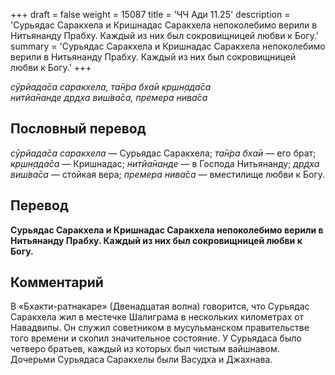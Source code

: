 +++
draft = false
weight = 15087
title = 'ЧЧ Ади 11.25'
description = 'Сурьядас Саракхела и Кришнадас Саракхела непоколебимо верили в Нитьянанду Прабху. Каждый из них был сокровищницей любви к Богу.'
summary = 'Сурьядас Саракхела и Кришнадас Саракхела непоколебимо верили в Нитьянанду Прабху. Каждый из них был сокровищницей любви к Богу.'
+++

_сӯрйада̄са саракхела, та̄н̇ра бха̄и кр̣шн̣ада̄са  
нитйа̄нанде др̣д̣ха виш́ва̄са, премера нива̄са_

## Пословный перевод

_сӯрйада̄са_ _саракхела_ — Сурьядас Саракхела; _та̄н̇ра_ _бха̄и_ — его брат; _кр̣шн̣ада̄са_ — Кришнадас; _нитйа̄нанде_ — в Господа Нитьянанду; _др̣д̣ха_ _виш́ва̄са_ — стойкая вера; _премера_ _нива̄са_ — вместилище любви к Богу.

## Перевод

**Сурьядас Саракхела и Кришнадас Саракхела непоколебимо верили в Нитьянанду Прабху. Каждый из них был сокровищницей любви к Богу.**

## Комментарий

В «Бхакти-ратнакаре» (Двенадцатая волна) говорится, что Сурьядас Саракхела жил в местечке Шалиграма в нескольких километрах от Навадвипы. Он служил советником в мусульманском правительстве того времени и скопил значительное состояние. У Сурьядаса было четверо братьев, каждый из которых был чистым вайшнавом. Дочерьми Сурьядаса Саракхелы были Васудха и Джахнава.

